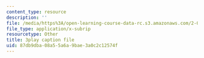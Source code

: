 ```yaml
---
content_type: resource
description: ''
file: /media/https%3A/open-learning-course-data-rc.s3.amazonaws.com/2-003sc-engineering-dynamics-fall-2011/87db9dba08a55a6a9bae3a0c2c12574f_OxcCPTc_bXw.vtt
file_type: application/x-subrip
resourcetype: Other
title: 3play caption file
uid: 87db9dba-08a5-5a6a-9bae-3a0c2c12574f
---
```

